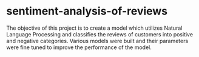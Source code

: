 # sentiment-analysis-of-reviews
The objective of this project is to create a model which utilizes Natural Language Processing and classifies the reviews of customers into positive and negative categories. Various models were built and their parameters were fine tuned to improve the performance of the model.
